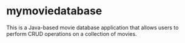 # mymoviedatabase
This is a Java-based movie database application that allows users to perform CRUD operations on a collection of movies.
